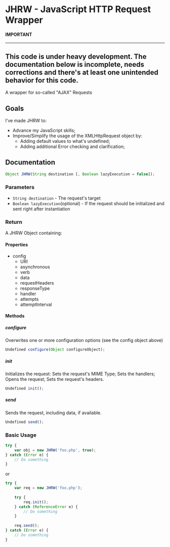 # JHRW - JavaScript HTTP Request Wrapper
#### IMPORTANT
---
This code is under heavy development. 
The documentation below is incomplete, needs corrections and there's at least one unintended behavior for this code.
---
A wrapper for so-called "AJAX" Requests

## Goals
I've made JHRW to:

* Advance my JavaScript skills;
* Improve/Simplify the usage of the XMLHttpRequest object by:
	* Adding default values to what's undefined;
	* Adding additional Error checking and clarification;

## Documentation
```JavaScript
Object JHRW(String destination [, Boolean lazyExecution = false]);
```

### Parameters
* `String destination` - The request's target
* `Boolean lazyExecution`(optional) - If the request should be initialized and sent right after instantiation

### Return
A JHRW Object containing:

#### Properties
* config
	* URI
	* asynchronous
	* verb
	* data
	* requestHeaders
	* responseType
	* handler
	* attempts
	* attemptInterval

#### Methods
##### configure
Overwrites one or more configuration options (see the config object above)
```JavaScript
Undefined configure(Object configureObject);
```
##### init
Initializes the request: Sets the request's MIME Type; Sets the handlers; Opens the request; Sets the request's headers.
```JavaScript
Undefined init();
```
##### send
Sends the request, including data, if available.
```JavaScript
Undefined send();
```

### Basic Usage
```JavaScript
try {
	var obj = new JHRW('foo.php', true);
} catch (Error e) {
	// Do something
}
```
or

```JavaScript
try {
	var req = new JHRW('foo.php');
	
	try {
	    req.init();
	} catch (ReferenceError e) {
	    // Do something
	}
	
	req.send();
} catch (Error e) {
	// Do something
}
```